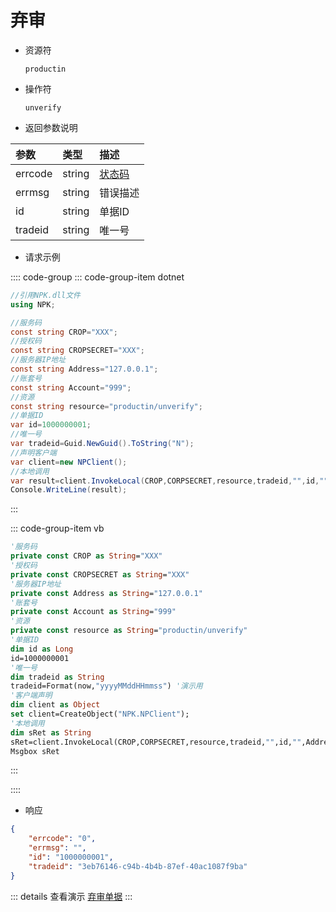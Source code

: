 # 弃审

- 资源符

  `productin`
  
- 操作符

  `unverify`

- 返回参数说明

|参数|类型|描述|
|:-|:-|:-|
|errcode|string|[状态码](./../error.md)|
|errmsg|string|错误描述|
|id|string|单据ID|
|tradeid|string|唯一号|

- 请求示例

:::: code-group
::: code-group-item dotnet

```cs
//引用NPK.dll文件
using NPK;

//服务码
const string CROP="XXX";
//授权码
const string CROPSECRET="XXX";
//服务器IP地址
const string Address="127.0.0.1";
//账套号
const string Account="999";
//资源
const string resource="productin/unverify";
//单据ID
var id=1000000001;
//唯一号
var tradeid=Guid.NewGuid().ToString("N");
//声明客户端
var client=new NPClient();
//本地调用
var result=client.InvokeLocal(CROP,CORPSECRET,resource,tradeid,"",id,"",Address,Account);
Console.WriteLine(result);
```

:::

::: code-group-item vb

```vb
'服务码
private const CROP as String="XXX"
'授权码
private const CROPSECRET as String="XXX"
'服务器IP地址
private const Address as String="127.0.0.1"
'账套号
private const Account as String="999"
'资源
private const resource as String="productin/unverify"
'单据ID
dim id as Long
id=1000000001
'唯一号
dim tradeid as String
tradeid=Format(now,"yyyyMMddHHmmss") '演示用
'客户端声明
dim client as Object
set client=CreateObject("NPK.NPClient");
'本地调用
dim sRet as String
sRet=client.InvokeLocal(CROP,CORPSECRET,resource,tradeid,"",id,"",Address,Account);
Msgbox sRet
```

:::

::::

- 响应

```json
{
    "errcode": "0",
    "errmsg": "",
    "id": "1000000001",
    "tradeid": "3eb76146-c94b-4b4b-87ef-40ac1087f9ba"
}
```

::: details 查看演示
[弃审单据](/images/yonyou/gif/productin/unverify.gif)
:::
